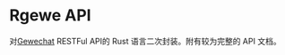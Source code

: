 # Rgewe API

对[Gewechat](https://github.com/Devo919/Gewechat?tab=readme-ov-file) RESTFul API的 Rust 语言二次封装。附有较为完整的 API 文档。